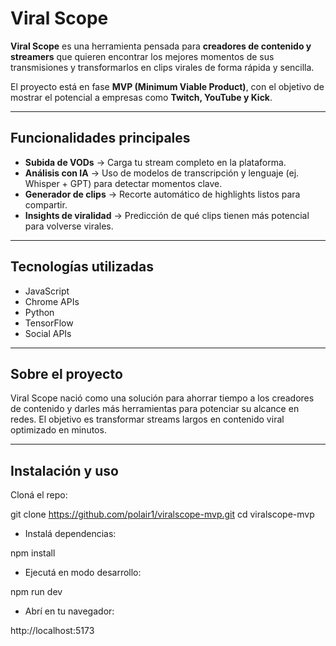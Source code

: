 #  Viral Scope

**Viral Scope** es una herramienta pensada para **creadores de contenido y streamers** que quieren encontrar los mejores momentos de sus transmisiones y transformarlos en clips virales de forma rápida y sencilla.  

El proyecto está en fase **MVP (Minimum Viable Product)**, con el objetivo de mostrar el potencial a empresas como **Twitch, YouTube y Kick**.

---

##  Funcionalidades principales

-  **Subida de VODs** → Carga tu stream completo en la plataforma.  
-  **Análisis con IA** → Uso de modelos de transcripción y lenguaje (ej. Whisper + GPT) para detectar momentos clave.  
-  **Generador de clips** → Recorte automático de highlights listos para compartir.  
-  **Insights de viralidad** → Predicción de qué clips tienen más potencial para volverse virales.  

---

##  Tecnologías utilizadas

- JavaScript
- Chrome APIs
- Python
- TensorFlow
- Social APIs
---

##  Sobre el proyecto

Viral Scope nació como una solución para ahorrar tiempo a los creadores de contenido y darles más herramientas para potenciar su alcance en redes.
El objetivo es transformar streams largos en contenido viral optimizado en minutos.

---

##  Instalación y uso

Cloná el repo:

git clone https://github.com/polair1/viralscope-mvp.git
cd viralscope-mvp

- Instalá dependencias:

npm install

- Ejecutá en modo desarrollo:

npm run dev

- Abrí en tu navegador:

http://localhost:5173


